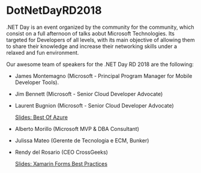 # DotNetDayRD2018
.NET Day is an event organized by the community for the community, which consist on a full afternoon of talks aobut Microsoft Technologies. Its targeted for Developers of all levels, with its main objective of allowing them to share their knowledge and increase their networking skills under a relaxed and fun environment.

Our awesome team of speakers for the .NET Day RD 2018 are the following:
* James Montemagno (Microsoft - Principal Program Manager for Mobile Developer Tools).
* Jim Bennett (Microsoft - Senior Cloud Developer Advocate)
* Laurent Bugnion (Microsoft - Senior Cloud Developer Advocate)

    [Slides: Best Of Azure](https://onedrive.live.com/view.aspx?resid=FB0D8F97004979CD!835989&ithint=file%2cpptx&app=PowerPoint&authkey=!AFI-FV-pe7GkJlc)
* Alberto Morillo (Microsoft MVP & DBA Consultant)
* Julissa Mateo (Gerente de Tecnologia e ECM, Bunker)
* Rendy del Rosario (CEO CrossGeeks)

    [Slides: Xamarin Forms Best Practices](https://www.slideshare.net/RendyDelRosario/xamarin-forms-best-practices)
